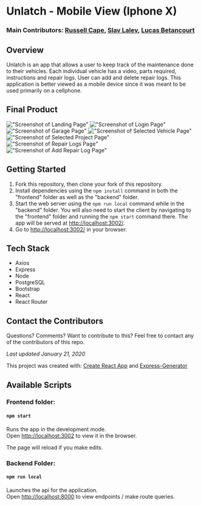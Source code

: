# Unlatch - Mobile View (Iphone X)

### Main Contributors: [Russell Cape](https://github.com/russellcape), [Slav Lalev](https://github.com/slav120), [Lucas Betancourt](https://github.com/Caronise)


## Overview

Unlatch is an app that allows a user to keep track of the maintenance done to their vehicles. Each individual vehicle has a video, parts required, instructions and repair logs. User can add and delete repair logs. This application is better viewed as a mobile device since it was meant to be used primarily on a cellphone.


## Final Product

!["Screenshot of Landing Page"](https://raw.githubusercontent.com/Caronise/unlatch/master/frontend/docs/Landing.png)
!["Screenshot of Login Page"](https://raw.githubusercontent.com/Caronise/unlatch/master/frontend/docs/Login.png)
!["Screenshot of Garage Page"](https://raw.githubusercontent.com/Caronise/unlatch/master/frontend/docs/Garage.png)
!["Screenshot of Selected Vehicle Page"](https://raw.githubusercontent.com/Caronise/unlatch/master/frontend/docs/SelectedVehicle.png)
!["Screenshot of Selected Project Page"](https://raw.githubusercontent.com/Caronise/unlatch/master/frontend/docs/SelectedProject.png)
!["Screenshot of Repair Logs Page"](https://raw.githubusercontent.com/Caronise/unlatch/master/frontend/docs/RepairLogs.png)
!["Screenshot of Add Repair Log Page"](https://raw.githubusercontent.com/Caronise/unlatch/master/frontend/docs/AddRepairLog.png)


## Getting Started

1. Fork this repository, then clone your fork of this repository.
2. Install dependencies using the `npm install` command in both the "frontend" folder as well as the "backend" folder.
3. Start the web server using the `npm run local` command while in the "backend" folder. You will also need to start the client by navigating to the "frontend" folder and running the `npm start` command there. The app will be served at <http://localhost:3002/>.
4. Go to <http://localhost:3002/> in your browser.


## Tech Stack

- Axios
- Express
- Node
- PostgreSQL
- Bootstrap
- React
- React Router


## Contact the Contributors

Questions? Comments? Want to contribute to this? Feel free to contact any of the contributors of this repo. 


*Last updated January 21, 2020*


This project was created with: 
[Create React App](https://github.com/facebook/create-react-app) and
[Express-Generator](https://github.com/expressjs/generator)


## Available Scripts

### Frontend folder: 

#### `npm start`

Runs the app in the development mode.<br />
Open [http://localhost:3002](http://localhost:3002) to view it in the browser.

The page will reload if you make edits.<br />

### Backend Folder:

#### `npm run local`

Launches the api for the application.<br />
Open [http://localhost:8000](http://localhost:8000) to view endpoints / make route queries.
